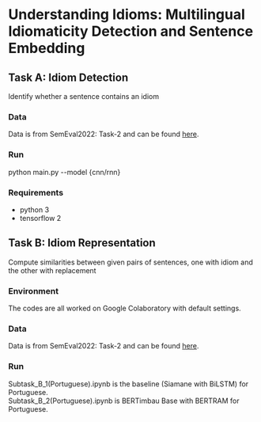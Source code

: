 # Understanding Idioms: Multilingual Idiomaticity Detection and Sentence Embedding

## Task A: Idiom Detection

Identify whether a sentence contains an idiom

### Data

Data is from SemEval2022: Task-2 and can be found [here](https://github.com/H-TayyarMadabushi/SemEval_2022_Task2-idiomaticity/tree/main/SubTaskA).

### Run

python main.py --model {cnn/rnn}

### Requirements

- python 3
- tensorflow 2

## Task B: Idiom Representation

Compute similarities between given pairs of sentences, one with idiom and the other with replacement

### Environment
The codes are all worked on Google Colaboratory with default settings.

### Data
Data is from SemEval2022: Task-2 and can be found [here](https://github.com/H-TayyarMadabushi/SemEval_2022_Task2-idiomaticity/tree/main/SubTaskB).

### Run
Subtask_B_1(Portuguese).ipynb is the baseline (Siamane with BiLSTM) for Portuguese.<br>
Subtask_B_2(Portuguese).ipynb is BERTimbau Base with BERTRAM for Portuguese.
